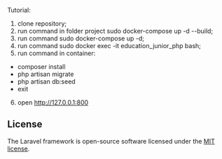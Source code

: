 Tutorial:
1) clone repository;
2) run command in folder project sudo docker-compose up -d --build;
3) run command sudo docker-compose up -d;
4) run command sudo docker exec -it education_junior_php bash;
5) run command in container: 
- composer install
- php artisan migrate
- php artisan db:seed
- exit
6) open http://127.0.0.1:800

## License

The Laravel framework is open-source software licensed under the [MIT license](https://opensource.org/licenses/MIT).
